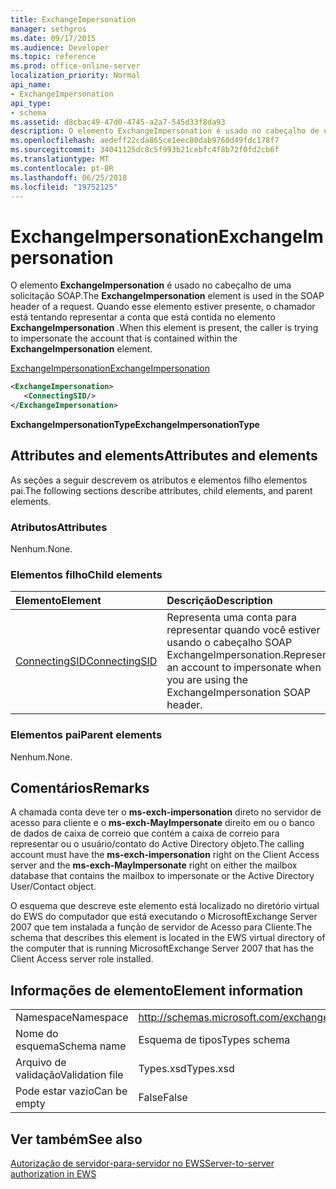 ```yaml
---
title: ExchangeImpersonation
manager: sethgros
ms.date: 09/17/2015
ms.audience: Developer
ms.topic: reference
ms.prod: office-online-server
localization_priority: Normal
api_name:
- ExchangeImpersonation
api_type:
- schema
ms.assetid: d8cbac49-47d0-4745-a2a7-545d33f8da93
description: O elemento ExchangeImpersonation é usado no cabeçalho de uma solicitação SOAP. Quando esse elemento estiver presente, o chamador está tentando representar a conta que está contida no elemento ExchangeImpersonation.
ms.openlocfilehash: aedeff22cda865ce1eec80dab9760d49fdc178f7
ms.sourcegitcommit: 34041125dc8c5f993b21cebfc4f8b72f0fd2cb6f
ms.translationtype: MT
ms.contentlocale: pt-BR
ms.lasthandoff: 06/25/2018
ms.locfileid: "19752125"
---
```

# <a name="exchangeimpersonation"></a><span data-ttu-id="44d86-104">ExchangeImpersonation</span><span class="sxs-lookup"><span data-stu-id="44d86-104">ExchangeImpersonation</span></span>

<span data-ttu-id="44d86-105">O elemento **ExchangeImpersonation** é usado no cabeçalho de uma solicitação SOAP.</span><span class="sxs-lookup"><span data-stu-id="44d86-105">The **ExchangeImpersonation** element is used in the SOAP header of a request.</span></span> <span data-ttu-id="44d86-106">Quando esse elemento estiver presente, o chamador está tentando representar a conta que está contida no elemento **ExchangeImpersonation** .</span><span class="sxs-lookup"><span data-stu-id="44d86-106">When this element is present, the caller is trying to impersonate the account that is contained within the **ExchangeImpersonation** element.</span></span> 
  
[<span data-ttu-id="44d86-107">ExchangeImpersonation</span><span class="sxs-lookup"><span data-stu-id="44d86-107">ExchangeImpersonation</span></span>](exchangeimpersonation.md)
  
```xml
<ExchangeImpersonation>
   <ConnectingSID/>
</ExchangeImpersonation>
```

 <span data-ttu-id="44d86-108">**ExchangeImpersonationType**</span><span class="sxs-lookup"><span data-stu-id="44d86-108">**ExchangeImpersonationType**</span></span>
## <a name="attributes-and-elements"></a><span data-ttu-id="44d86-109">Attributes and elements</span><span class="sxs-lookup"><span data-stu-id="44d86-109">Attributes and elements</span></span>

<span data-ttu-id="44d86-110">As seções a seguir descrevem os atributos e elementos filho elementos pai.</span><span class="sxs-lookup"><span data-stu-id="44d86-110">The following sections describe attributes, child elements, and parent elements.</span></span>
  
### <a name="attributes"></a><span data-ttu-id="44d86-111">Atributos</span><span class="sxs-lookup"><span data-stu-id="44d86-111">Attributes</span></span>

<span data-ttu-id="44d86-112">Nenhum.</span><span class="sxs-lookup"><span data-stu-id="44d86-112">None.</span></span>
  
### <a name="child-elements"></a><span data-ttu-id="44d86-113">Elementos filho</span><span class="sxs-lookup"><span data-stu-id="44d86-113">Child elements</span></span>

|<span data-ttu-id="44d86-114">**Elemento**</span><span class="sxs-lookup"><span data-stu-id="44d86-114">**Element**</span></span>|<span data-ttu-id="44d86-115">**Descrição**</span><span class="sxs-lookup"><span data-stu-id="44d86-115">**Description**</span></span>|
|:-----|:-----|
|[<span data-ttu-id="44d86-116">ConnectingSID</span><span class="sxs-lookup"><span data-stu-id="44d86-116">ConnectingSID</span></span>](connectingsid.md) <br/> |<span data-ttu-id="44d86-117">Representa uma conta para representar quando você estiver usando o cabeçalho SOAP ExchangeImpersonation.</span><span class="sxs-lookup"><span data-stu-id="44d86-117">Represents an account to impersonate when you are using the ExchangeImpersonation SOAP header.</span></span>  <br/> |
   
### <a name="parent-elements"></a><span data-ttu-id="44d86-118">Elementos pai</span><span class="sxs-lookup"><span data-stu-id="44d86-118">Parent elements</span></span>

<span data-ttu-id="44d86-119">Nenhum.</span><span class="sxs-lookup"><span data-stu-id="44d86-119">None.</span></span>
  
## <a name="remarks"></a><span data-ttu-id="44d86-120">Comentários</span><span class="sxs-lookup"><span data-stu-id="44d86-120">Remarks</span></span>

<span data-ttu-id="44d86-121">A chamada conta deve ter o **ms-exch-impersonation** direto no servidor de acesso para cliente e o **ms-exch-MayImpersonate** direito em ou o banco de dados de caixa de correio que contém a caixa de correio para representar ou o usuário/contato do Active Directory objeto.</span><span class="sxs-lookup"><span data-stu-id="44d86-121">The calling account must have the **ms-exch-impersonation** right on the Client Access server and the **ms-exch-MayImpersonate** right on either the mailbox database that contains the mailbox to impersonate or the Active Directory User/Contact object.</span></span> 
  
<span data-ttu-id="44d86-122">O esquema que descreve este elemento está localizado no diretório virtual do EWS do computador que está executando o MicrosoftExchange Server 2007 que tem instalada a função de servidor de Acesso para Cliente.</span><span class="sxs-lookup"><span data-stu-id="44d86-122">The schema that describes this element is located in the EWS virtual directory of the computer that is running MicrosoftExchange Server 2007 that has the Client Access server role installed.</span></span>
  
## <a name="element-information"></a><span data-ttu-id="44d86-123">Informações de elemento</span><span class="sxs-lookup"><span data-stu-id="44d86-123">Element information</span></span>

|||
|:-----|:-----|
|<span data-ttu-id="44d86-124">Namespace</span><span class="sxs-lookup"><span data-stu-id="44d86-124">Namespace</span></span>  <br/> |http://schemas.microsoft.com/exchange/services/2006/types  <br/> |
|<span data-ttu-id="44d86-125">Nome do esquema</span><span class="sxs-lookup"><span data-stu-id="44d86-125">Schema name</span></span>  <br/> |<span data-ttu-id="44d86-126">Esquema de tipos</span><span class="sxs-lookup"><span data-stu-id="44d86-126">Types schema</span></span>  <br/> |
|<span data-ttu-id="44d86-127">Arquivo de validação</span><span class="sxs-lookup"><span data-stu-id="44d86-127">Validation file</span></span>  <br/> |<span data-ttu-id="44d86-128">Types.xsd</span><span class="sxs-lookup"><span data-stu-id="44d86-128">Types.xsd</span></span>  <br/> |
|<span data-ttu-id="44d86-129">Pode estar vazio</span><span class="sxs-lookup"><span data-stu-id="44d86-129">Can be empty</span></span>  <br/> |<span data-ttu-id="44d86-130">False</span><span class="sxs-lookup"><span data-stu-id="44d86-130">False</span></span>  <br/> |
   
## <a name="see-also"></a><span data-ttu-id="44d86-131">Ver também</span><span class="sxs-lookup"><span data-stu-id="44d86-131">See also</span></span>



[<span data-ttu-id="44d86-132">Autorização de servidor-para-servidor no EWS</span><span class="sxs-lookup"><span data-stu-id="44d86-132">Server-to-server authorization in EWS</span></span>](http://msdn.microsoft.com/library/f1610a20-672d-448b-8c00-5b0fbcaf31cb%28Office.15%29.aspx)

